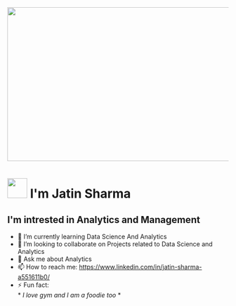  <img src="https://lh3.googleusercontent.com/tBdpfNJQJWFrag_qq2SnPaSSFlCGhTSlmb9aEi1zJlMdUjqlf2OTrrZ2zQdbpJjOTKgwNXzkKcYbhOfc3j51oWmOD8q3sqvo2qUMQNG1" width="1100" height="350">
 
# <img src="https://media3.giphy.com/media/v1.Y2lkPTc5MGI3NjExNjlmOWRjYWNiZjJhNDZlZWFhNWY3NmRkYzUwM2E3M2I1ZGVkY2EwYiZlcD12MV9pbnRlcm5hbF9naWZzX2dpZklkJmN0PWc/MPxg9U887PS0B8XT4J/giphy.gif" width="45" height="45"> I'm Jatin Sharma 

## I'm intrested in Analytics and Management

- 🌱 I’m currently learning Data Science And Analytics
- 👯 I’m looking to collaborate on Projects related to Data Science and Analytics
- 💬 Ask me about Analytics
- 📫 How to reach me: https://www.linkedin.com/in/jatin-sharma-a551611b0/
- ⚡ Fun fact:   
      * *I love gym and I am a foodie too*
      * 


